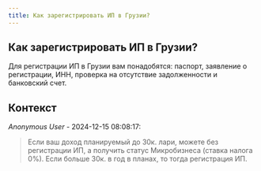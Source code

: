 ```yaml
---
title: Как зарегистрировать ИП в Грузии?
---
```


## Как зарегистрировать ИП в Грузии?

Для регистрации ИП в Грузии вам понадобятся: паспорт, заявление о регистрации, ИНН, проверка на отсутствие задолженности и банковский счет.

## Контекст

_Anonymous User_ - 2024-12-15 08:08:17:

> Если ваш доход планируемый до 30к. лари, можете без регистрации ИП, а получить статус Микробизнеса (ставка налога 0%). Если больше 30к. в год в планах, то тогда регистрация ИП.
